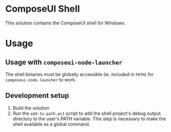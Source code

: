 # ComposeUI Shell

This solution contains the ComposeUI shell for Windows.

# Usage


## Usage with `composeui-node-launcher`

The shell binaries must be globally accessible (ie. included in `PATH`) for `composeui-node-launcher` to work.

## Development setup

1. Build the solution
2. Run the `add-to-path.ps1` script to add the shell project's debug output directory to the user's PATH variable.
    This step is necessary to make the shell available as a global command.

